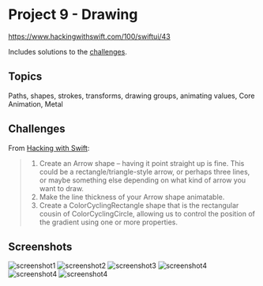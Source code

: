 # Project 9 - Drawing

https://www.hackingwithswift.com/100/swiftui/43

Includes solutions to the [challenges](https://www.hackingwithswift.com/books/ios-swiftui/drawing-wrap-up).

## Topics

Paths, shapes, strokes, transforms, drawing groups, animating values, Core Animation, Metal

## Challenges

From [Hacking with Swift](https://www.hackingwithswift.com/books/ios-swiftui/drawing-wrap-up):

> 1.  Create an Arrow shape – having it point straight up is fine. This could be a rectangle/triangle-style arrow, or perhaps three lines, or maybe something else depending on what kind of arrow you want to draw.
> 2.  Make the line thickness of your Arrow shape animatable.
> 3.  Create a ColorCyclingRectangle shape that is the rectangular cousin of ColorCyclingCircle, allowing us to control the position of the gradient using one or more properties.

## Screenshots

![screenshot1](screenshots/screen01.png)
![screenshot2](screenshots/screen02.png)
![screenshot3](screenshots/screen03.png)
![screenshot4](screenshots/screen04.png)
![screenshot4](screenshots/screen05.png)
![screenshot4](screenshots/screen06.png)
